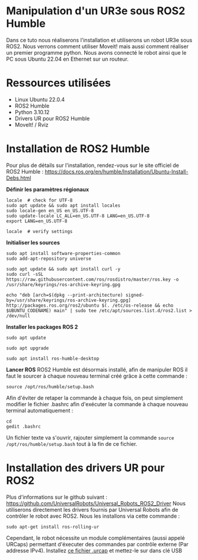 # Manipulation d'un UR3e sous ROS2 Humble

Dans ce tuto nous réaliserons l'installation et utiliserons un robot UR3e sous ROS2. Nous verrons comment utiliser Moveit! mais aussi comment réaliser un premier programme python. Nous avons connecté le robot ainsi que le PC sous Ubuntu 22.04 en Ethernet sur un routeur. 

# Ressources utilisées
- Linux Ubuntu 22.0.4
- ROS2 Humble
- Python 3.10.12
- Drivers UR pour ROS2 Humble
- MoveIt! / Rviz

# Installation de ROS2 Humble
Pour plus de détails sur l'installation, rendez-vous sur le site officiel de ROS2 Humble : 
https://docs.ros.org/en/humble/Installation/Ubuntu-Install-Debs.html

**Définir les paramètres régionaux**
```
locale  # check for UTF-8
sudo apt update && sudo apt install locales
sudo locale-gen en_US en_US.UTF-8
sudo update-locale LC_ALL=en_US.UTF-8 LANG=en_US.UTF-8
export LANG=en_US.UTF-8

locale  # verify settings
```

**Initialiser les sources**
```
sudo apt install software-properties-common
sudo add-apt-repository universe
```
```
sudo apt update && sudo apt install curl -y
sudo curl -sSL https://raw.githubusercontent.com/ros/rosdistro/master/ros.key -o /usr/share/keyrings/ros-archive-keyring.gpg
```
```
echo "deb [arch=$(dpkg --print-architecture) signed-by=/usr/share/keyrings/ros-archive-keyring.gpg] http://packages.ros.org/ros2/ubuntu $(. /etc/os-release && echo $UBUNTU_CODENAME) main" | sudo tee /etc/apt/sources.list.d/ros2.list > /dev/null
```

**Installer les packages ROS 2**
```
sudo apt update
```
```
sudo apt upgrade
```
```
sudo apt install ros-humble-desktop
```
**Lancer ROS**
ROS2 Humble est désormais installé, afin de manipuler ROS il faut le sourcer à chaque nouveau terminal créé grâce à cette commande :
```
source /opt/ros/humble/setup.bash
```


Afin d'éviter de retaper la commande à chaque fois, on peut simplement modifier le fichier .bashrc afin d'exécuter la commande à chaque nouveau terminal automatiquement :
```
cd
gedit .bashrc
```
Un fichier texte va s'ouvrir, rajouter simplement la commande ``source /opt/ros/humble/setup.bash`` tout à la fin de ce fichier. 

# Installation des drivers UR pour ROS2
Plus d'informations sur le github suivant : https://github.com/UniversalRobots/Universal_Robots_ROS2_Driver
Nous utiliserons directement les drivers fournis par Universal Robots afin de contrôler le robot avec ROS2. Nous les installons via cette commande : 
```
sudo apt-get install ros-rolling-ur
```
Cependant, le robot nécessite un module complémentaires (aussi appelé URCaps) permettant d'éxecuter des commandes par contrôle externe (Par addresse IPv4). Installez [ce fichier .urcap](externalcontrol-1.0.5.urcap) et mettez-le sur dans clé USB


